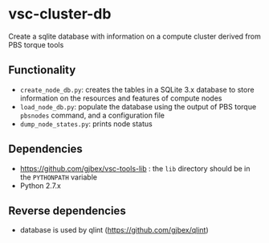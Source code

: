 vsc-cluster-db
==============
Create a sqlite database with information on a compute cluster derived 
from PBS torque tools

Functionality
-------------
* `create_node_db.py`: creates the tables in a SQLite 3.x database to
    store information on the resources and features of compute nodes
* `load_node_db.py`: populate the database using the output of PBS torque
    `pbsnodes` command, and a configuration file
* `dump_node_states.py`: prints node status

Dependencies
------------
* https://github.com/gjbex/vsc-tools-lib : the `lib` directory should be
    in the `PYTHONPATH` variable
* Python 2.7.x

Reverse dependencies
--------------------
* database is used by qlint (https://github.com/gjbex/qlint)
